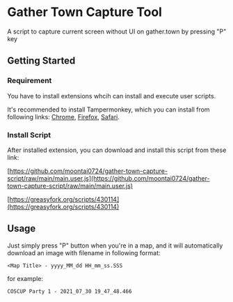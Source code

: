 # Gather Town Capture Tool

A script to capture current screen without UI on gather.town by pressing "P" key

## Getting Started

### Requirement

You have to install extensions whcih can install and execute user scripts.

It's recommended to install Tampermonkey, which you can install from following links: [Chrome](https://chrome.google.com/webstore/detail/dhdgffkkebhmkfjojejmpbldmpobfkfo), [Firefox](https://addons.mozilla.org/firefox/addon/tampermonkey), [Safari](https://safari.tampermonkey.net/tampermonkey.safariextz).

### Install Script

After installed extension, you can download and install this script from these link:

[https://github.com/moontai0724/gather-town-capture-script/raw/main/main.user.js](https://github.com/moontai0724/gather-town-capture-script/raw/main/main.user.js)

[https://greasyfork.org/scripts/430114](https://greasyfork.org/scripts/430114)

## Usage

Just simply press "P" button when you're in a map, and it will automatically download an image with filename in following format:

```
<Map Title> - yyyy_MM_dd HH_mm_ss.SSS
```

for example:

```
COSCUP Party 1 - 2021_07_30 19_47_48.466
```
